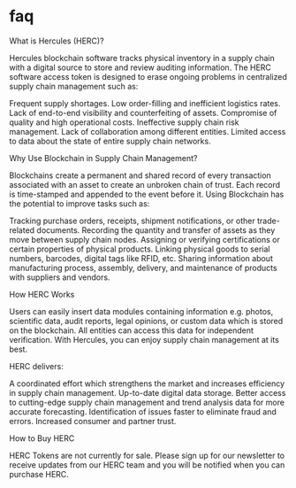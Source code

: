 # faq
What is Hercules (HERC)?

Hercules blockchain software tracks physical inventory in a supply chain with a digital source to store and review auditing information. The HERC software access token is designed to erase ongoing problems in centralized supply chain management such as:

Frequent supply shortages.
Low order-filling and inefficient logistics rates.
Lack of end-to-end visibility and counterfeiting of assets.
Compromise of quality and high operational costs.
Ineffective supply chain risk management.
Lack of collaboration among different entities.
Limited access to data about the state of entire supply chain networks.


Why Use Blockchain in Supply Chain Management?

Blockchains create a permanent and shared record of every transaction associated with an asset to create an unbroken chain of trust. Each record is time-stamped and appended to the event before it. Using Blockchain has the potential to improve tasks such as:

Tracking purchase orders, receipts, shipment notifications, or other trade-related documents.
Recording the quantity and transfer of assets as they move between supply chain nodes.
Assigning or verifying certifications or certain properties of physical products.
Linking physical goods to serial numbers, barcodes, digital tags like RFID, etc.
Sharing information about manufacturing process, assembly, delivery, and maintenance of products with suppliers and vendors.


How HERC Works

Users can easily insert data modules containing information e.g. photos, scientific data, audit reports, legal opinions, or custom data which is stored on the blockchain. All entities can access this data for independent verification. With Hercules, you can enjoy supply chain management at its best.

HERC delivers:

A coordinated effort which strengthens the market and increases efficiency in supply chain management.
Up-to-date digital data storage.
Better access to cutting-edge supply chain management and trend analysis data for more accurate forecasting.
Identification of issues faster to eliminate fraud and errors.
Increased consumer and partner trust.


How to Buy HERC

HERC Tokens are not currently for sale. Please sign up for our newsletter to receive updates from our HERC team and you will be notified when you can purchase HERC.

